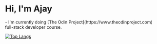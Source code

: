 <h1>Hi, I'm Ajay</h1>
- I'm currently doing [The Odin Project](https://www.theodinproject.com) full-stack developer course.
<br/>

[![Top Langs](https://github-readme-stats.vercel.app/api/top-langs/?username=ajayfoo&count_private=true&show_icons=true&theme=tokyonight&hide_border=true)](https://github.com/anuraghazra/github-readme-stats)
